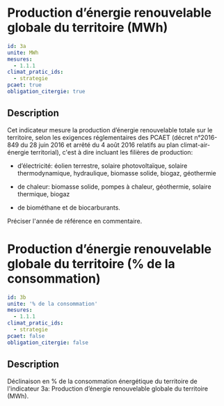 # Production d’énergie renouvelable globale du territoire (MWh)
```yaml
id: 3a
unite: MWh
mesures:
  - 1.1.1
climat_pratic_ids:
  - strategie
pcaet: true
obligation_citergie: true
```
## Description
Cet indicateur mesure la production d’énergie renouvelable totale sur le territoire, selon les exigences réglementaires des PCAET (décret n°2016-849 du 28 juin 2016 et arrêté du 4 août 2016 relatifs au plan climat-air-énergie territorial), c'est à dire incluant les filières de production:

- d’électricité: éolien  terrestre, solaire  photovoltaïque, solaire  thermodynamique,  hydraulique,  biomasse  solide, biogaz, géothermie

- de  chaleur: biomasse  solide,  pompes  à  chaleur,  géothermie,  solaire  thermique,  biogaz

- de biométhane et de biocarburants.

Préciser l'année de référence en commentaire.


# Production d’énergie renouvelable globale du territoire (% de la consommation)
```yaml
id: 3b
unite: '% de la consommation'
mesures:
  - 1.1.1
climat_pratic_ids:
  - strategie
pcaet: false
obligation_citergie: false
```
## Description
Déclinaison en % de la consommation énergétique du territoire de l'indicateur 3a: 
Production d’énergie renouvelable globale du territoire (MWh).


